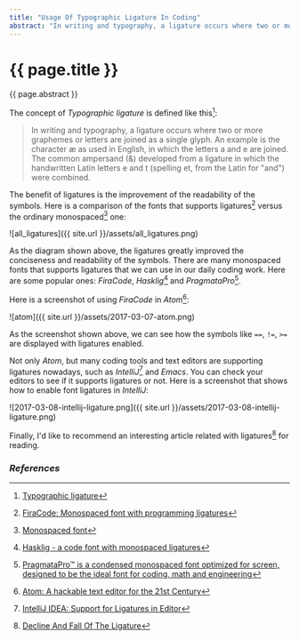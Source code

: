 ```yaml
---
title: "Usage Of Typographic Ligature In Coding"
abstract: "In writing and typography, a ligature occurs where two or more graphemes or letters are joined as a single glyph. In this article, I'd like to introduce several fonts that supports ligatures you can use in various coding tools and text editors."
---
```


# {{ page.title }}

{{ page.abstract }}

The concept of _Typographic ligature_ is defined like this[^ligature]:

[^ligature]: [Typographic ligature](https://en.wikipedia.org/wiki/Typographic_ligature)

> In writing and typography, a ligature occurs where two or more graphemes or letters are joined as a single glyph. An example is the character æ as used in English, in which the letters a and e are joined. The common ampersand (&) developed from a ligature in which the handwritten Latin letters e and t (spelling et, from the Latin for "and") were combined.

The benefit of ligatures is the improvement of the readability of the symbols. Here is a comparison of the fonts that supports ligatures[^firacode] versus the ordinary monospaced[^monospace] one:

[^firacode]: [FiraCode: Monospaced font with programming ligatures](https://github.com/tonsky/FiraCode)

[^monospace]: [Monospaced font](https://en.wikipedia.org/wiki/Monospaced_font)

![all_ligatures]({{ site.url }}/assets/all_ligatures.png)

As the diagram shown above, the ligatures greatly improved the conciseness and readability of the symbols. There are many monospaced fonts that supports ligatures that we can use in our daily coding work. Here are some popular ones: _FiraCode_, _Hasklig_[^hasklig] and _PragmataPro_[^pragmatapro].

[^hasklig]: [Hasklig - a code font with monospaced ligatures](https://github.com/i-tu/Hasklig)

[^monoid]: [monoid: Customisable coding font with alternates, ligatures and contextual positioning. Crazy crisp at 12px/9pt. http://larsenwork.com/monoid/](https://github.com/JB-Dmitry/monoid)

[^pragmatapro]: [PragmataPro™ is a condensed monospaced font optimized for screen, designed to be the ideal font for coding, math and engineering](https://www.fsd.it/shop/fonts/pragmatapro/)

Here is a screenshot of using _FiraCode_ in _Atom_[^atom]:

[^atom]: [Atom: A hackable text editor for the 21st Century](https://atom.io/)

![atom]({{ site.url }}/assets/2017-03-07-atom.png)

As the screenshot shown above, we can see how the symbols like `==`, `!=`, `>=` are displayed with ligatures enabled.

Not only _Atom_, but many coding tools and text editors are supporting ligatures nowadays, such as _IntelliJ_[^intellij] and _Emacs_. You can check your editors to see if it supports ligatures or not. Here is a screenshot that shows how to enable font ligatures in _IntelliJ_:

![2017-03-08-intellij-ligature.png]({{ site.url }}/assets/2017-03-08-intellij-ligature.png)

Finally, I'd like to recommend an interesting article related with ligatures[^decline-and-fall-of-the-ligature] for reading.

[^intellij]: [IntelliJ IDEA: Support for Ligatures in Editor](https://confluence.jetbrains.com/display/IDEADEV/Support+for+Ligatures+in+Editor)

[^decline-and-fall-of-the-ligature]: [Decline And Fall Of The Ligature](http://ilovetypography.com/2007/09/09/decline-and-fall-of-the-ligature/)

### _References_
